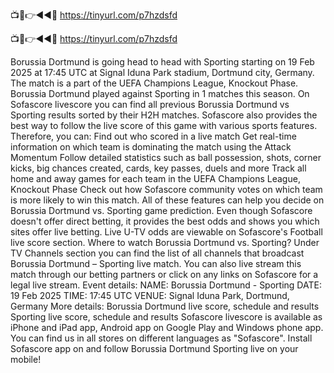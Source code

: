 📺📱👉◄◄🔴 https://tinyurl.com/p7hzdsfd

📺📱👉◄◄🔴 https://tinyurl.com/p7hzdsfd



Borussia Dortmund is going head to head with Sporting starting on 19 Feb 2025 at 17:45 UTC at Signal Iduna Park stadium, Dortmund city, Germany. The match is a part of the UEFA Champions League, Knockout Phase.
Borussia Dortmund played against Sporting in 1 matches this season.
On Sofascore livescore you can find all previous Borussia Dortmund vs Sporting results sorted by their H2H matches. Sofascore also provides the best way to follow the live score of this game with various sports features. Therefore, you can:
Find out who scored in a live match
Get real-time information on which team is dominating the match using the Attack Momentum
Follow detailed statistics such as ball possession, shots, corner kicks, big chances created, cards, key passes, duels and more
Track all home and away games for each team in the UEFA Champions League, Knockout Phase
Check out how Sofascore community votes on which team is more likely to win this match.
All of these features can help you decide on Borussia Dortmund vs. Sporting game prediction. Even though Sofascore doesn't offer direct betting, it provides the best odds and shows you which sites offer live betting. Live U-TV odds are viewable on Sofascore's Football live score section.
Where to watch Borussia Dortmund vs. Sporting? Under TV Channels section you can find the list of all channels that broadcast Borussia Dortmund – Sporting live match. You can also live stream this match through our betting partners or click on any links on Sofascore for a legal live stream.
Event details:
NAME: Borussia Dortmund - Sporting
DATE: 19 Feb 2025
TIME: 17:45 UTC
VENUE: Signal Iduna Park, Dortmund, Germany
More details:
Borussia Dortmund live score, schedule and results
Sporting live score, schedule and results
Sofascore livescore is available as iPhone and iPad app, Android app on Google Play and Windows phone app. You can find us in all stores on different languages as "Sofascore". Install Sofascore app on and follow Borussia Dortmund Sporting live on your mobile!
